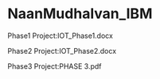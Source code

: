 # NaanMudhalvan_IBM
Phase1 Project:IOT_Phase1.docx

Phase2 Project:IOT_Phase2.docx

Phase3 Project:PHASE 3.pdf

